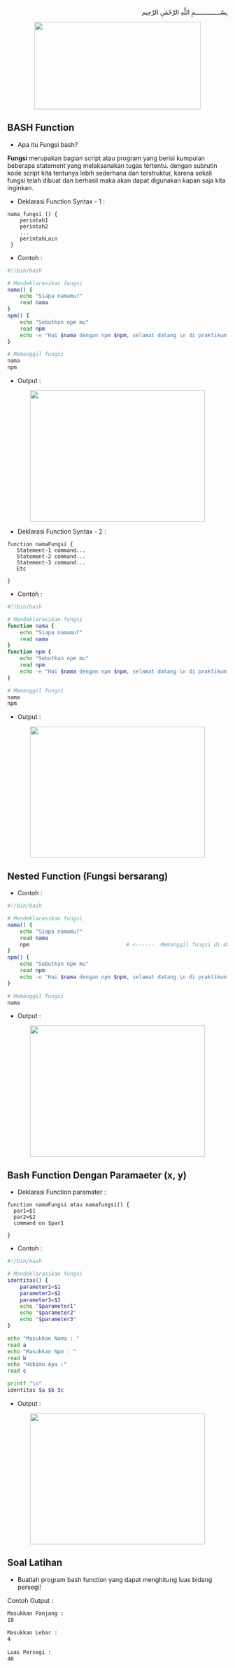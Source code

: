 <p align="right">
بِسْــــــــــــــمِ اللَّهِ الرَّحْمَنِ الرَّحِيم 
</p>

<p align="center"><img src="https://i.imgur.com/oXs5qf2.jpg" width=380 height=200></p>

## BASH Function
* Apa itu Fungsi bash?
<p><b>Fungsi</b> merupakan bagian script atau program yang berisi kumpulan beberapa statement yang melaksanakan tugas tertentu. dengan subrutin kode script kita tentunya lebih sederhana dan terstruktur, karena sekali fungsi telah dibuat dan berhasil maka akan dapat digunakan kapan saja kita inginkan.</p>

* Deklarasi Function Syntax - 1 :

```
nama_fungsi () { 
    perintah1
    perintah2
    ...
    perintahLain
 }
```

* Contoh :

```bash
#!/bin/bash

# Mendeklarasikan fungsi
nama() {
    echo "Siapa namamu?"
    read nama
}
npm() {
    echo "Sebutkan npm mu"
    read npm
    echo -e "Hai $nama dengan npm $npm, selamat datang \n di praktikum sistem operasi yang seru ini ya!"  
}

# Memanggil fungsi
nama
npm
```
* Output :

<p align="center"><img src="https://i.imgur.com/ntXtYCP.jpg" width=400 height=300></p>

* Deklarasi Function Syntax - 2 :

```
function namaFungsi {
   Statement-1 command...
   Statement-2 command...
   Statement-3 command...   
   Etc
   
} 
```

* Contoh :

```bash
#!/bin/bash

# Mendeklarasikan fungsi
function nama {
    echo "Siapa namamu?"
    read nama
}
function npm {
    echo "Sebutkan npm mu"
    read npm
    echo -e "Hai $nama dengan npm $npm, selamat datang \n di praktikum sistem operasi yang seru ini ya!"  
}

# Memanggil fungsi
nama
npm
```
* Output :

<p align="center"><img src="https://i.imgur.com/ntXtYCP.jpg" width=400 height=300></p>

## Nested Function (Fungsi bersarang)
  
* Contoh :

```bash
#!/bin/bash

# Mendeklarasikan fungsi
nama() {
    echo "Siapa namamu?"
    read nama
    npm                               # <------  Memanggil fungsi di dalam fungsi (fungsi bersarang)
}
npm() {
    echo "Sebutkan npm mu"
    read npm
    echo -e "Hai $nama dengan npm $npm, selamat datang \n di praktikum sistem operasi yang seru ini ya!"  
}

# Memanggil fungsi
nama
```

* Output :

<p align="center"><img src="https://i.imgur.com/B2tIyqN.jpg" width=400 height=300></p>

## Bash Function Dengan Paramaeter (x, y)

* Deklarasi Function paramater :
  
```
function namaFungsi atau namafungsi() {
  par1=$1
  par2=$2
  command on $par1

} 
```

* Contoh :

```bash
#!/bin/bash

# Mendeklarasikan fungsi
identitas() {
	parameter1=$1
	parameter2=$2
	parameter3=$3
	echo "$parameter1"	
	echo "$parameter2"	
	echo "$parameter3"	
}

echo "Masukkan Nama : "
read a
echo "Masukkan Npm : "
read b
echo "Hobimu Apa :"
read c

printf "\n"
identitas $a $b $c
```

* Output :

<p align="center"><img src="https://i.imgur.com/wVFyrAP.png" width=400 height=300></p>

## Soal Latihan
* Buatlah program bash function yang dapat menghitung luas bidang persegi!
   
Contoh Output :
   
```bash
Masukkan Panjang :
10
   
Masukkan Lebar :
4
   
Luas Persegi :
40
   
```
